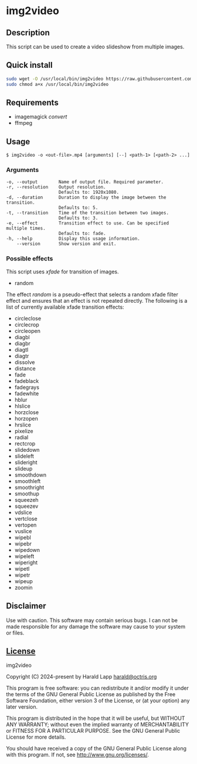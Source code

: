 # img2video

## Description

This script can be used to create a video slideshow from multiple images.

## Quick install

```bash
sudo wget -O /usr/local/bin/img2video https://raw.githubusercontent.com/aurora/img2video/master/img2video
sudo chmod a+x /usr/local/bin/img2video
```

## Requirements

* imagemagick *convert*
* ffmpeg

## Usage

```console
$ img2video -o <out-file>.mp4 [arguments] [--] <path-1> [<path-2> ...]
```

### Arguments

    -o, --output        Name of output file. Required parameter.
    -r, --resolution    Output resolution.
                        Defaults to: 1920x1080.
    -d, --duration      Duration to display the image between the transition.
                        Defaults to: 5.
    -t, --transition    Time of the transition between two images.
                        Defaults to: 3.
    -e, --effect        Transition effect to use. Can be specified multiple times.
                        Defaults to: fade.
    -h, --help          Display this usage information.
        --version       Show version and exit.

### Possible effects

This script uses *xfade* for transition of images.

* random

The effect *random* is a pseudo-effect that selects a random xfade filter effect and ensures that an effect is not repeated directly. The following is a list of currently available xfade transition effects:

* circleclose
* circlecrop
* circleopen
* diagbl
* diagbr
* diagtl
* diagtr
* dissolve
* distance
* fade
* fadeblack
* fadegrays
* fadewhite
* hblur
* hlslice
* horzclose
* horzopen
* hrslice
* pixelize
* radial
* rectcrop
* slidedown
* slideleft
* slideright
* slideup
* smoothdown
* smoothleft
* smoothright
* smoothup
* squeezeh
* squeezev
* vdslice
* vertclose
* vertopen
* vuslice
* wipebl
* wipebr
* wipedown
* wipeleft
* wiperight
* wipetl
* wipetr
* wipeup
* zoomin

## Disclaimer

Use with caution. This software may contain serious bugs. I can not be made responsible for
any damage the software may cause to your system or files.

## [License](LICENSE)

img2video

Copyright (C) 2024-present by Harald Lapp <harald@octris.org>

This program is free software: you can redistribute it and/or modify it under the terms of the GNU General Public License as published by the Free Software Foundation, either version 3 of the License, or (at your option) any later version.

This program is distributed in the hope that it will be useful, but WITHOUT ANY WARRANTY; without even the implied warranty of MERCHANTABILITY or FITNESS FOR A PARTICULAR PURPOSE. See the GNU General Public License for more details.

You should have received a copy of the GNU General Public License along with this program. If not, see <http://www.gnu.org/licenses/>.
